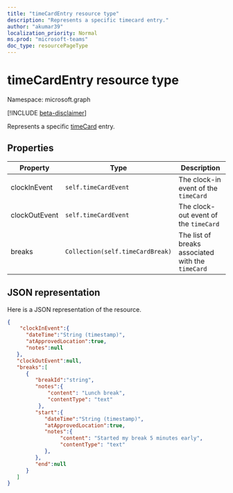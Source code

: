 ```yaml
---
title: "timeCardEntry resource type"
description: "Represents a specific timecard entry."
author: "akumar39"
localization_priority: Normal
ms.prod: "microsoft-teams"
doc_type: resourcePageType
---
```


# timeCardEntry resource type

Namespace: microsoft.graph

[!INCLUDE [beta-disclaimer](../../includes/beta-disclaimer.md)]

Represents a specific [timeCard](timecard.md) entry.

## Properties
|Property               |Type           |Description                                                                |
|-----------------------|---------------|---------------------------------------------------------------------------|
| clockInEvent       |`self.timeCardEvent`    | The clock-in event of the `timeCard`                                           |
| clockOutEvent			        |`self.timeCardEvent`  |The clock-out event of the `timeCard` |
| breaks 	|`Collection(self.timeCardBreak)`    |The list of breaks associated with the `timeCard`|


## JSON representation

Here is a JSON representation of the resource.

<!-- {
  "blockType": "resource",
  "keyProperty": "id",
  "@odata.type": "microsoft.graph.timeCardEntry"
}-->
```json
{
    "clockInEvent":{
      "dateTime":"String (timestamp)",
      "atApprovedLocation":true,
      "notes":null
   },
   "clockOutEvent":null,
   "breaks":[
      {
         "breakId":"string",
         "notes":{
             "content": "Lunch break",
             "contentType": "text"
          },
         "start":{
            "dateTime":"String (timestamp)",
            "atApprovedLocation":true,
            "notes":{
                 "content": "Started my break 5 minutes early",
                 "contentType": "text"
            },
         },
         "end":null
      }
   ]
}
```


<!-- uuid: 8fcb5dbc-d5aa-4681-8e31-b001d5168d79
2015-10-25 14:57:30 UTC -->
<!--
{
  "type": "#page.annotation",
  "description": "timecardentry resource",
  "keywords": "",
  "section": "documentation",
  "tocPath": "",
  "suppressions": []
}
-->
